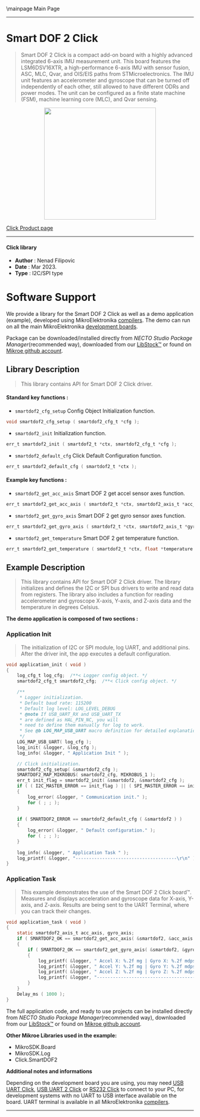 \mainpage Main Page

---
# Smart DOF 2 Click

> Smart DOF 2 Click is a compact add-on board with a highly advanced integrated 6-axis IMU measurement unit. 
> This board features the LSM6DSV16XTR, a high-performance 6-axis IMU with sensor fusion, 
> ASC, MLC, Qvar, and OIS/EIS paths from STMicroelectronics.
> The IMU unit features an accelerometer and gyroscope that can be turned off independently of each other, 
> still allowed to have different ODRs and power modes. The unit can be configured as a finite state machine (FSM), 
> machine learning core (MLC), and Qvar sensing.

<p align="center">
  <img src="https://download.mikroe.com/images/click_for_ide/smartdof2_click.png" height=300px>
</p>

[Click Product page](https://www.mikroe.com/smart-dof-2-click)

---


#### Click library

- **Author**        : Nenad Filipovic
- **Date**          : Mar 2023.
- **Type**          : I2C/SPI type


# Software Support

We provide a library for the Smart DOF 2 Click
as well as a demo application (example), developed using MikroElektronika
[compilers](https://www.mikroe.com/necto-studio).
The demo can run on all the main MikroElektronika [development boards](https://www.mikroe.com/development-boards).

Package can be downloaded/installed directly from *NECTO Studio Package Manager*(recommended way), downloaded from our [LibStock&trade;](https://libstock.mikroe.com) or found on [Mikroe github account](https://github.com/MikroElektronika/mikrosdk_click_v2/tree/master/clicks).

## Library Description

> This library contains API for Smart DOF 2 Click driver.

#### Standard key functions :

- `smartdof2_cfg_setup` Config Object Initialization function.
```c
void smartdof2_cfg_setup ( smartdof2_cfg_t *cfg );
```

- `smartdof2_init` Initialization function.
```c
err_t smartdof2_init ( smartdof2_t *ctx, smartdof2_cfg_t *cfg );
```

- `smartdof2_default_cfg` Click Default Configuration function.
```c
err_t smartdof2_default_cfg ( smartdof2_t *ctx );
```

#### Example key functions :

- `smartdof2_get_acc_axis` Smart DOF 2 get accel sensor axes function.
```c
err_t smartdof2_get_acc_axis ( smartdof2_t *ctx, smartdof2_axis_t *acc_axis );
```

- `smartdof2_get_gyro_axis` Smart DOF 2 get gyro sensor axes function.
```c
err_t smartdof2_get_gyro_axis ( smartdof2_t *ctx, smartdof2_axis_t *gyro_axis );
```

- `smartdof2_get_temperature` Smart DOF 2 get temperature function.
```c
err_t smartdof2_get_temperature ( smartdof2_t *ctx, float *temperature );
```

## Example Description

> This library contains API for Smart DOF 2 Click driver.
> The library initializes and defines the I2C or SPI bus drivers 
> to write and read data from registers. 
> The library also includes a function for reading 
> accelerometer and gyroscope X-axis, Y-axis, and Z-axis data
> and the temperature in degrees Celsius.

**The demo application is composed of two sections :**

### Application Init

> The initialization of I2C or SPI module, log UART, and additional pins.
> After the driver init, the app executes a default configuration.

```c
void application_init ( void )
{
    log_cfg_t log_cfg;  /**< Logger config object. */
    smartdof2_cfg_t smartdof2_cfg;  /**< Click config object. */

    /** 
     * Logger initialization.
     * Default baud rate: 115200
     * Default log level: LOG_LEVEL_DEBUG
     * @note If USB_UART_RX and USB_UART_TX 
     * are defined as HAL_PIN_NC, you will 
     * need to define them manually for log to work. 
     * See @b LOG_MAP_USB_UART macro definition for detailed explanation.
     */
    LOG_MAP_USB_UART( log_cfg );
    log_init( &logger, &log_cfg );
    log_info( &logger, " Application Init " );

    // Click initialization.
    smartdof2_cfg_setup( &smartdof2_cfg );
    SMARTDOF2_MAP_MIKROBUS( smartdof2_cfg, MIKROBUS_1 );
    err_t init_flag = smartdof2_init( &smartdof2, &smartdof2_cfg );
    if ( ( I2C_MASTER_ERROR == init_flag ) || ( SPI_MASTER_ERROR == init_flag ) )
    {
        log_error( &logger, " Communication init." );
        for ( ; ; );
    }
    
    if ( SMARTDOF2_ERROR == smartdof2_default_cfg ( &smartdof2 ) )
    {
        log_error( &logger, " Default configuration." );
        for ( ; ; );
    }
    
    log_info( &logger, " Application Task " );
    log_printf( &logger, "--------------------------------------\r\n" );
}
```

### Application Task

> This example demonstrates the use of the Smart DOF 2 Click board™.
> Measures and displays acceleration and gyroscope data for X-axis, Y-axis, and Z-axis.
> Results are being sent to the UART Terminal, where you can track their changes.

```c
void application_task ( void )
{
    static smartdof2_axis_t acc_axis, gyro_axis;
    if ( SMARTDOF2_OK == smartdof2_get_acc_axis( &smartdof2, &acc_axis ) )
    {
        if ( SMARTDOF2_OK == smartdof2_get_gyro_axis( &smartdof2, &gyro_axis ) )
        {
            log_printf( &logger, " Accel X: %.2f mg | Gyro X: %.2f mdps\r\n", acc_axis.x, gyro_axis.x );
            log_printf( &logger, " Accel Y: %.2f mg | Gyro Y: %.2f mdps\r\n", acc_axis.y, gyro_axis.y );
            log_printf( &logger, " Accel Z: %.2f mg | Gyro Z: %.2f mdps\r\n", acc_axis.z, gyro_axis.z );
            log_printf( &logger, "--------------------------------------\r\n" );
        }
    }
    Delay_ms ( 1000 );
}
```

The full application code, and ready to use projects can be installed directly from *NECTO Studio Package Manager*(recommended way), downloaded from our [LibStock&trade;](https://libstock.mikroe.com) or found on [Mikroe github account](https://github.com/MikroElektronika/mikrosdk_click_v2/tree/master/clicks).

**Other Mikroe Libraries used in the example:**

- MikroSDK.Board
- MikroSDK.Log
- Click.SmartDOF2

**Additional notes and informations**

Depending on the development board you are using, you may need
[USB UART Click](https://www.mikroe.com/usb-uart-click),
[USB UART 2 Click](https://www.mikroe.com/usb-uart-2-click) or
[RS232 Click](https://www.mikroe.com/rs232-click) to connect to your PC, for
development systems with no UART to USB interface available on the board. UART
terminal is available in all MikroElektronika
[compilers](https://shop.mikroe.com/compilers).

---
